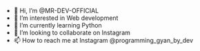 - 👋 Hi, I’m @MR-DEV-OFFICIAL
- 👀 I’m interested in Web development
- 🌱 I’m currently learning Python 
- 💞️ I’m looking to collaborate on Instagram 
- 📫 How to reach me at Instagram @programming_gyan_by_dev

<!---
MR-DEV-OFFICIAL/MR-DEV-OFFICIAL is a ✨ special ✨ repository because its `README.md` (this file) appears on your GitHub profile.
You can click the Preview link to take a look at your changes.
--->
